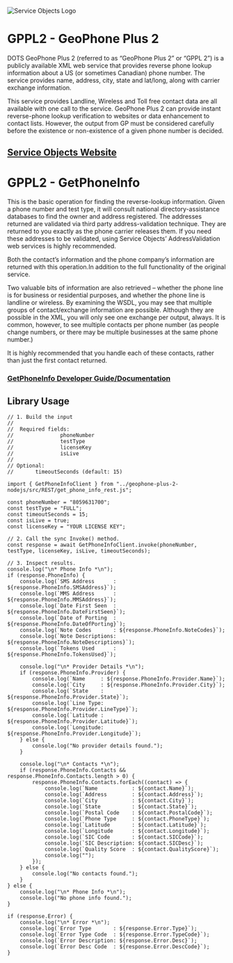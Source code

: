 ﻿![Service Objects Logo](https://www.serviceobjects.com/wp-content/uploads/2021/05/SO-Logo-with-TM.gif "Service Objects Logo")

# GPPL2 - GeoPhone Plus 2 

DOTS GeoPhone Plus 2 (referred to as “GeoPhone Plus 2” or “GPPL 2”) is a publicly available XML web service that provides reverse phone lookup information about a US (or sometimes Canadian) phone number. The service provides name, address, city, state and lat/long, along with carrier exchange information.

This service provides Landline, Wireless and Toll free contact data are all available with one call to the service. GeoPhone Plus 2 can provide instant reverse-phone lookup verification to websites or data enhancement to contact lists. However, the output from GP must be considered carefully before the existence or non-existence of a given phone number is decided.

## [Service Objects Website](https://serviceobjects.com)

# GPPL2 - GetPhoneInfo

This is the basic operation for finding the reverse-lookup information. Given a phone number and test type, it will consult national directory-assistance databases to find the owner and address registered. The addresses returned are validated via third party address-validation technique. They are returned to you exactly as the phone carrier releases them. If you need these addresses to be validated, using Service Objects’ AddressValidation web services is highly recommended. 

Both the contact’s information and the phone company’s information are returned with this operation.In addition to the full functionality of the original service.

Two valuable bits of information are also retrieved – whether the phone line is for business or residential purposes, and whether the phone line is landline or wireless. By examining the WSDL, you may see that multiple groups of contact/exchange information are possible. Although they are possible in the XML, you will only see one exchange per output, always. It is common, however, to see multiple contacts per phone number (as people change numbers, or there may be multiple businesses at the same phone number.) 

It is highly recommended that you handle each of these contacts, rather than just the first contact returned.

### [GetPhoneInfo Developer Guide/Documentation](https://www.serviceobjects.com/docs/dots-geophone-plus-2/dots-geophone-plus-2/gppl2-getphoneinfo-recommended-operation/)

## Library Usage

```
// 1. Build the input
//
//  Required fields:
//               phoneNumber
//               testType 
//               licenseKey
//               isLive
// 
// Optional:
//       timeoutSeconds (default: 15)

import { GetPhoneInfoClient } from "../geophone-plus-2-nodejs/src/REST/get_phone_info_rest.js";

const phoneNumber = "8059631700";
const testType = "FULL";
const timeoutSeconds = 15;
const isLive = true;
const licenseKey = "YOUR LICENSE KEY";

// 2. Call the sync Invoke() method.
const response = await GetPhoneInfoClient.invoke(phoneNumber, testType, licenseKey, isLive, timeoutSeconds);

// 3. Inspect results.
console.log("\n* Phone Info *\n");
if (response.PhoneInfo) {
    console.log(`SMS Address      : ${response.PhoneInfo.SMSAddress}`);
    console.log(`MMS Address      : ${response.PhoneInfo.MMSAddress}`);
    console.log(`Date First Seen  : ${response.PhoneInfo.DateFirstSeen}`);
    console.log(`Date of Porting  : ${response.PhoneInfo.DateOfPorting}`);
    console.log(`Note Codes       : ${response.PhoneInfo.NoteCodes}`);
    console.log(`Note Descriptions: ${response.PhoneInfo.NoteDescriptions}`);
    console.log(`Tokens Used      : ${response.PhoneInfo.TokensUsed}`);

    console.log("\n* Provider Details *\n");
    if (response.PhoneInfo.Provider) {
        console.log(`Name     : ${response.PhoneInfo.Provider.Name}`);
        console.log(`City     : ${response.PhoneInfo.Provider.City}`);
        console.log(`State    : ${response.PhoneInfo.Provider.State}`);
        console.log(`Line Type: ${response.PhoneInfo.Provider.LineType}`);
        console.log(`Latitude : ${response.PhoneInfo.Provider.Latitude}`);
        console.log(`Longitude: ${response.PhoneInfo.Provider.Longitude}`);
    } else {
        console.log("No provider details found.");
    }

    console.log("\n* Contacts *\n");
    if (response.PhoneInfo.Contacts && response.PhoneInfo.Contacts.length > 0) {
        response.PhoneInfo.Contacts.forEach((contact) => {
            console.log(`Name           : ${contact.Name}`);
            console.log(`Address        : ${contact.Address}`);
            console.log(`City           : ${contact.City}`);
            console.log(`State          : ${contact.State}`);
            console.log(`Postal Code    : ${contact.PostalCode}`);
            console.log(`Phone Type     : ${contact.PhoneType}`);
            console.log(`Latitude       : ${contact.Latitude}`);
            console.log(`Longitude      : ${contact.Longitude}`);
            console.log(`SIC Code       : ${contact.SICCode}`);
            console.log(`SIC Description: ${contact.SICDesc}`);
            console.log(`Quality Score  : ${contact.QualityScore}`);
            console.log("");
        });
    } else {
        console.log("No contacts found.");
    }
} else {
    console.log("\n* Phone Info *\n");
    console.log("No phone info found.");
}

if (response.Error) {
    console.log("\n* Error *\n");
    console.log(`Error Type       : ${response.Error.Type}`);
    console.log(`Error Type Code  : ${response.Error.TypeCode}`);
    console.log(`Error Description: ${response.Error.Desc}`);
    console.log(`Error Desc Code  : ${response.Error.DescCode}`);
}
```

